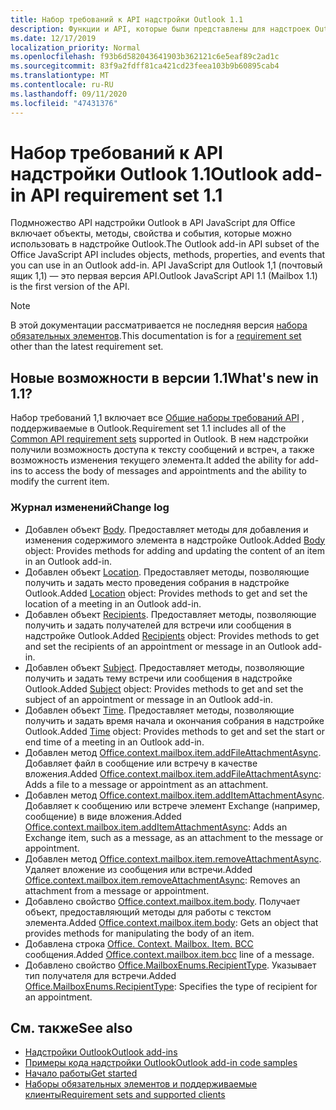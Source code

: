 ```yaml
---
title: Набор требований к API надстройки Outlook 1.1
description: Функции и API, которые были представлены для надстроек Outlook и API JavaScript для Office в составе API почтовых ящиков 1,1.
ms.date: 12/17/2019
localization_priority: Normal
ms.openlocfilehash: f93b6d582043641903b362121c6e5eaf89c2ad1c
ms.sourcegitcommit: 83f9a2fdff81ca421cd23feea103b9b60895cab4
ms.translationtype: MT
ms.contentlocale: ru-RU
ms.lasthandoff: 09/11/2020
ms.locfileid: "47431376"
---
```

# <a name="outlook-add-in-api-requirement-set-11"></a><span data-ttu-id="35ad7-103">Набор требований к API надстройки Outlook 1.1</span><span class="sxs-lookup"><span data-stu-id="35ad7-103">Outlook add-in API requirement set 1.1</span></span>

<span data-ttu-id="35ad7-104">Подмножество API надстройки Outlook в API JavaScript для Office включает объекты, методы, свойства и события, которые можно использовать в надстройке Outlook.</span><span class="sxs-lookup"><span data-stu-id="35ad7-104">The Outlook add-in API subset of the Office JavaScript API includes objects, methods, properties, and events that you can use in an Outlook add-in.</span></span> <span data-ttu-id="35ad7-105">API JavaScript для Outlook 1,1 (почтовый ящик 1,1) — это первая версия API.</span><span class="sxs-lookup"><span data-stu-id="35ad7-105">Outlook JavaScript API 1.1 (Mailbox 1.1) is the first version of the API.</span></span>

> [!NOTE]
> <span data-ttu-id="35ad7-106">В этой документации рассматривается не последняя версия [набора обязательных элементов](../../requirement-sets/outlook-api-requirement-sets.md).</span><span class="sxs-lookup"><span data-stu-id="35ad7-106">This documentation is for a [requirement set](../../requirement-sets/outlook-api-requirement-sets.md) other than the latest requirement set.</span></span>

## <a name="whats-new-in-11"></a><span data-ttu-id="35ad7-107">Новые возможности в версии 1.1</span><span class="sxs-lookup"><span data-stu-id="35ad7-107">What's new in 1.1?</span></span>

<span data-ttu-id="35ad7-108">Набор требований 1,1 включает все [Общие наборы требований API](../../requirement-sets/office-add-in-requirement-sets.md) , поддерживаемые в Outlook.</span><span class="sxs-lookup"><span data-stu-id="35ad7-108">Requirement set 1.1 includes all of the [Common API requirement sets](../../requirement-sets/office-add-in-requirement-sets.md) supported in Outlook.</span></span> <span data-ttu-id="35ad7-109">В нем надстройки получили возможность доступа к тексту сообщений и встреч, а также возможность изменения текущего элемента.</span><span class="sxs-lookup"><span data-stu-id="35ad7-109">It added the ability for add-ins to access the body of messages and appointments and the ability to modify the current item.</span></span>

### <a name="change-log"></a><span data-ttu-id="35ad7-110">Журнал изменений</span><span class="sxs-lookup"><span data-stu-id="35ad7-110">Change log</span></span>

- <span data-ttu-id="35ad7-111">Добавлен объект [Body](/javascript/api/outlook/office.body?view=outlook-js-1.1&preserve-view=true). Предоставляет методы для добавления и изменения содержимого элемента в надстройке Outlook.</span><span class="sxs-lookup"><span data-stu-id="35ad7-111">Added [Body](/javascript/api/outlook/office.body?view=outlook-js-1.1&preserve-view=true) object: Provides methods for adding and updating the content of an item in an Outlook add-in.</span></span>
- <span data-ttu-id="35ad7-112">Добавлен объект [Location](/javascript/api/outlook/office.location?view=outlook-js-1.1&preserve-view=true). Предоставляет методы, позволяющие получить и задать место проведения собрания в надстройке Outlook.</span><span class="sxs-lookup"><span data-stu-id="35ad7-112">Added [Location](/javascript/api/outlook/office.location?view=outlook-js-1.1&preserve-view=true) object: Provides methods to get and set the location of a meeting in an Outlook add-in.</span></span>
- <span data-ttu-id="35ad7-113">Добавлен объект [Recipients](/javascript/api/outlook/office.recipients?view=outlook-js-1.1&preserve-view=true). Предоставляет методы, позволяющие получить и задать получателей для встречи или сообщения в надстройке Outlook.</span><span class="sxs-lookup"><span data-stu-id="35ad7-113">Added [Recipients](/javascript/api/outlook/office.recipients?view=outlook-js-1.1&preserve-view=true) object: Provides methods to get and set the recipients of an appointment or message in an Outlook add-in.</span></span>
- <span data-ttu-id="35ad7-114">Добавлен объект [Subject](/javascript/api/outlook/office.subject?view=outlook-js-1.1&preserve-view=true). Предоставляет методы, позволяющие получить и задать тему встречи или сообщения в надстройке Outlook.</span><span class="sxs-lookup"><span data-stu-id="35ad7-114">Added [Subject](/javascript/api/outlook/office.subject?view=outlook-js-1.1&preserve-view=true) object: Provides methods to get and set the subject of an appointment or message in an Outlook add-in.</span></span>
- <span data-ttu-id="35ad7-115">Добавлен объект [Time](/javascript/api/outlook/office.time?view=outlook-js-1.1&preserve-view=true). Предоставляет методы, позволяющие получить и задать время начала и окончания собрания в надстройке Outlook.</span><span class="sxs-lookup"><span data-stu-id="35ad7-115">Added [Time](/javascript/api/outlook/office.time?view=outlook-js-1.1&preserve-view=true) object: Provides methods to get and set the start or end time of a meeting in an Outlook add-in.</span></span>
- <span data-ttu-id="35ad7-116">Добавлен метод [Office.context.mailbox.item.addFileAttachmentAsync](office.context.mailbox.item.md#methods). Добавляет файл в сообщение или встречу в качестве вложения.</span><span class="sxs-lookup"><span data-stu-id="35ad7-116">Added [Office.context.mailbox.item.addFileAttachmentAsync](office.context.mailbox.item.md#methods): Adds a file to a message or appointment as an attachment.</span></span>
- <span data-ttu-id="35ad7-117">Добавлен метод [Office.context.mailbox.item.addItemAttachmentAsync](office.context.mailbox.item.md#methods). Добавляет к сообщению или встрече элемент Exchange (например, сообщение) в виде вложения.</span><span class="sxs-lookup"><span data-stu-id="35ad7-117">Added [Office.context.mailbox.item.addItemAttachmentAsync](office.context.mailbox.item.md#methods): Adds an Exchange item, such as a message, as an attachment to the message or appointment.</span></span>
- <span data-ttu-id="35ad7-118">Добавлен метод [Office.context.mailbox.item.removeAttachmentAsync](office.context.mailbox.item.md#methods). Удаляет вложение из сообщения или встречи.</span><span class="sxs-lookup"><span data-stu-id="35ad7-118">Added [Office.context.mailbox.item.removeAttachmentAsync](office.context.mailbox.item.md#methods): Removes an attachment from a message or appointment.</span></span>
- <span data-ttu-id="35ad7-119">Добавлено свойство [Office.context.mailbox.item.body](office.context.mailbox.item.md#properties). Получает объект, предоставляющий методы для работы с текстом элемента.</span><span class="sxs-lookup"><span data-stu-id="35ad7-119">Added [Office.context.mailbox.item.body](office.context.mailbox.item.md#properties): Gets an object that provides methods for manipulating the body of an item.</span></span>
- <span data-ttu-id="35ad7-120">Добавлена строка [Office. Context. Mailbox. Item. BCC](office.context.mailbox.item.md#properties) сообщения.</span><span class="sxs-lookup"><span data-stu-id="35ad7-120">Added [Office.context.mailbox.item.bcc](office.context.mailbox.item.md#properties) line of a message.</span></span>
- <span data-ttu-id="35ad7-121">Добавлено свойство [Office.MailboxEnums.RecipientType](/javascript/api/outlook/office.mailboxenums.recipienttype?view=outlook-js-1.1&preserve-view=true). Указывает тип получателя для встречи.</span><span class="sxs-lookup"><span data-stu-id="35ad7-121">Added [Office.MailboxEnums.RecipientType](/javascript/api/outlook/office.mailboxenums.recipienttype?view=outlook-js-1.1&preserve-view=true): Specifies the type of recipient for an appointment.</span></span>

## <a name="see-also"></a><span data-ttu-id="35ad7-122">См. также</span><span class="sxs-lookup"><span data-stu-id="35ad7-122">See also</span></span>

- [<span data-ttu-id="35ad7-123">Надстройки Outlook</span><span class="sxs-lookup"><span data-stu-id="35ad7-123">Outlook add-ins</span></span>](../../../outlook/outlook-add-ins-overview.md)
- [<span data-ttu-id="35ad7-124">Примеры кода надстройки Outlook</span><span class="sxs-lookup"><span data-stu-id="35ad7-124">Outlook add-in code samples</span></span>](https://developer.microsoft.com/outlook/gallery/?filterBy=Outlook,Samples,Add-ins)
- [<span data-ttu-id="35ad7-125">Начало работы</span><span class="sxs-lookup"><span data-stu-id="35ad7-125">Get started</span></span>](../../../quickstarts/outlook-quickstart.md)
- [<span data-ttu-id="35ad7-126">Наборы обязательных элементов и поддерживаемые клиенты</span><span class="sxs-lookup"><span data-stu-id="35ad7-126">Requirement sets and supported clients</span></span>](../../requirement-sets/outlook-api-requirement-sets.md)
